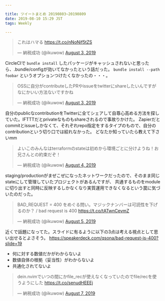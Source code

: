 ```yaml
---

title: ツイートまとめ 20190803~20190809
date: 2019-08-10 15:29 JST
tags: Weekly

---
```


<blockquote class="twitter-tweet"><p lang="ja" dir="ltr">これはハマる <a href="https://t.co/nNoNif5tZS">https://t.co/nNoNif5tZS</a></p>&mdash; 納税成功 (@ikuwow) <a href="https://twitter.com/ikuwow/status/1157479638295183360?ref_src=twsrc%5Etfw">August 3, 2019</a></blockquote> <script async src="https://platform.twitter.com/widgets.js" charset="utf-8"></script>

CircleCIで `bundle install` したパッケージがキャッシュされないと思ったら、.bundle/configが効いてなかったという話だった。
`bundle install --path foobar` というオプションつけたくなかったの・・・。

<blockquote class="twitter-tweet"><p lang="ja" dir="ltr">OSSに自分がcontributeしたPRやissueをtwitterにshareしたいんですがなにかいい方法ないですかね</p>&mdash; 納税成功 (@ikuwow) <a href="https://twitter.com/ikuwow/status/1157506754009108481?ref_src=twsrc%5Etfw">August 3, 2019</a></blockquote> <script async src="https://platform.twitter.com/widgets.js" charset="utf-8"></script>

自分のpublicなcontributionをTwitterに全てシェアして自尊心高める方法を探していた。IFTTTだとprivateなものもshareされるので事故りかけた。
Zapierだとcommitとissueしかなくて、それぞれrepo指定をするタイプのもので、自分のcontributionという切り口では絞れなかった。
どなたか知っていたら教えて下さいmm

<blockquote class="twitter-tweet"><p lang="ja" dir="ltr">よいこのみんなはterraformのstateは初めから環境ごとに分けようね！お兄さんとの約束だぞ！</p>&mdash; 納税成功 (@ikuwow) <a href="https://twitter.com/ikuwow/status/1157852835591024640?ref_src=twsrc%5Etfw">August 4, 2019</a></blockquote> <script async src="https://platform.twitter.com/widgets.js" charset="utf-8"></script>

staging/productionがまぜこぜになったネットワークだったので、そのまま同じstateにして管理していたプロジェクトがあるんですが、
共通するものをmoduleに切り出すと同時に反映するしかなくなり実質運用できなくなるという罠に気づいたのだった。

<blockquote class="twitter-tweet"><p lang="ja" dir="ltr">BAD_REQUEST = 400 をめぐる問い。マジックナンバーは可読性を下げるのか？ / bad request is 400 <a href="https://t.co/tATwnCevmZ">https://t.co/tATwnCevmZ</a></p>&mdash; 納税成功 (@ikuwow) <a href="https://twitter.com/ikuwow/status/1158329210881994753?ref_src=twsrc%5Etfw">August 5, 2019</a></blockquote> <script async src="https://platform.twitter.com/widgets.js" charset="utf-8"></script>

近くで話題になってた。スライドに有るように以下の3点は考える視点として思い出せるとよさそう。
https://speakerdeck.com/qsona/bad-request-is-400?slide=19

* 何に対する数値だかがわからないよ
* 数値自体の根拠（妥当性）がわからないよ
* 共通化されてないよ

<blockquote class="twitter-tweet"><p lang="ja" dir="ltr">dein.nvimでいつの間にかfile_recが使えなくなっていたのでfile/recを使うようにした <a href="https://t.co/senudHEEEj">https://t.co/senudHEEEj</a></p>&mdash; 納税成功 (@ikuwow) <a href="https://twitter.com/ikuwow/status/1158982807697235968?ref_src=twsrc%5Etfw">August 7, 2019</a></blockquote> <script async src="https://platform.twitter.com/widgets.js" charset="utf-8"></script>
